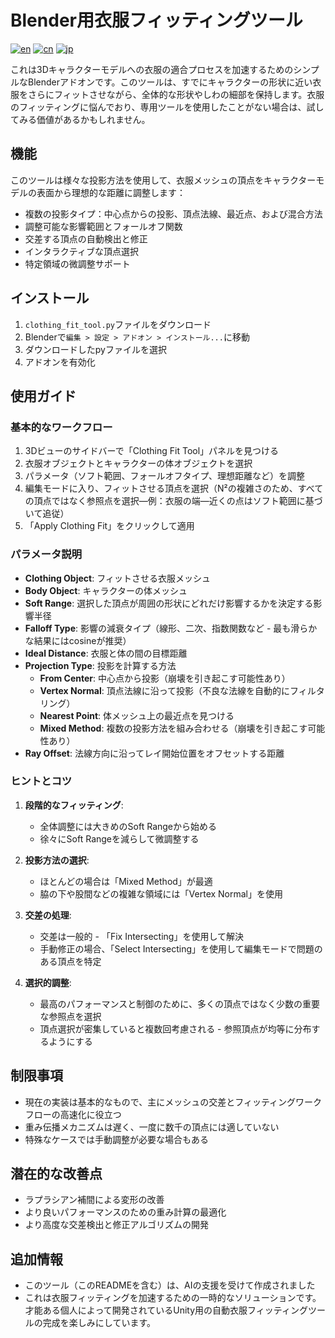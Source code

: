 # Blender用衣服フィッティングツール

[![en](https://img.shields.io/badge/lang-English-blue.svg)](README.md)
[![cn](https://img.shields.io/badge/语言-中文-red.svg)](README.zh-CN.md)
[![jp](https://img.shields.io/badge/言語-日本語-white.svg)](README.ja.md)

これは3Dキャラクターモデルへの衣服の適合プロセスを加速するためのシンプルなBlenderアドオンです。このツールは、すでにキャラクターの形状に近い衣服をさらにフィットさせながら、全体的な形状やしわの細部を保持します。衣服のフィッティングに悩んでおり、専用ツールを使用したことがない場合は、試してみる価値があるかもしれません。

## 機能

このツールは様々な投影方法を使用して、衣服メッシュの頂点をキャラクターモデルの表面から理想的な距離に調整します：

- 複数の投影タイプ：中心点からの投影、頂点法線、最近点、および混合方法
- 調整可能な影響範囲とフォールオフ関数
- 交差する頂点の自動検出と修正
- インタラクティブな頂点選択
- 特定領域の微調整サポート

## インストール

1. `clothing_fit_tool.py`ファイルをダウンロード
2. Blenderで`編集 > 設定 > アドオン > インストール...`に移動
3. ダウンロードしたpyファイルを選択
4. アドオンを有効化

## 使用ガイド

### 基本的なワークフロー

1. 3Dビューのサイドバーで「Clothing Fit Tool」パネルを見つける
2. 衣服オブジェクトとキャラクターの体オブジェクトを選択
3. パラメータ（ソフト範囲、フォールオフタイプ、理想距離など）を調整
4. 編集モードに入り、フィットさせる頂点を選択（N²の複雑さのため、すべての頂点ではなく参照点を選択—例：衣服の端—近くの点はソフト範囲に基づいて追従）
5. 「Apply Clothing Fit」をクリックして適用

### パラメータ説明

- **Clothing Object**: フィットさせる衣服メッシュ
- **Body Object**: キャラクターの体メッシュ
- **Soft Range**: 選択した頂点が周囲の形状にどれだけ影響するかを決定する影響半径
- **Falloff Type**: 影響の減衰タイプ（線形、二次、指数関数など - 最も滑らかな結果にはcosineが推奨）
- **Ideal Distance**: 衣服と体の間の目標距離
- **Projection Type**: 投影を計算する方法
  - **From Center**: 中心点から投影（崩壊を引き起こす可能性あり）
  - **Vertex Normal**: 頂点法線に沿って投影（不良な法線を自動的にフィルタリング）
  - **Nearest Point**: 体メッシュ上の最近点を見つける
  - **Mixed Method**: 複数の投影方法を組み合わせる（崩壊を引き起こす可能性あり）
- **Ray Offset**: 法線方向に沿ってレイ開始位置をオフセットする距離

### ヒントとコツ

1. **段階的なフィッティング**: 
   - 全体調整には大きめのSoft Rangeから始める
   - 徐々にSoft Rangeを減らして微調整する

2. **投影方法の選択**:
   - ほとんどの場合は「Mixed Method」が最適
   - 脇の下や股間などの複雑な領域には「Vertex Normal」を使用

3. **交差の処理**:
   - 交差は一般的 - 「Fix Intersecting」を使用して解決
   - 手動修正の場合、「Select Intersecting」を使用して編集モードで問題のある頂点を特定

4. **選択的調整**:
   - 最高のパフォーマンスと制御のために、多くの頂点ではなく少数の重要な参照点を選択
   - 頂点選択が密集していると複数回考慮される - 参照頂点が均等に分布するようにする

## 制限事項

- 現在の実装は基本的なもので、主にメッシュの交差とフィッティングワークフローの高速化に役立つ
- 重み伝播メカニズムは遅く、一度に数千の頂点には適していない
- 特殊なケースでは手動調整が必要な場合もある

## 潜在的な改善点

- ラプラシアン補間による変形の改善
- より良いパフォーマンスのための重み計算の最適化
- より高度な交差検出と修正アルゴリズムの開発

## 追加情報

- このツール（このREADMEを含む）は、AIの支援を受けて作成されました
- これは衣服フィッティングを加速するための一時的なソリューションです。才能ある個人によって開発されているUnity用の自動衣服フィッティングツールの完成を楽しみにしています。

